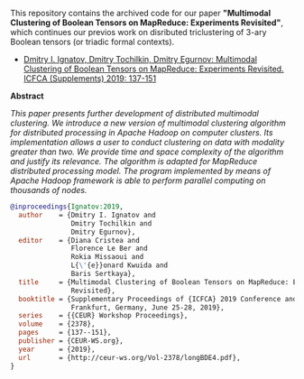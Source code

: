 This repository contains the archived code for our paper **"Multimodal Clustering of Boolean Tensors on MapReduce: Experiments Revisited"**, which continues our previos work on disributed triclustering of 3-ary Boolean tensors (or triadic formal contexts). 


* [Dmitry I. Ignatov, Dmitry Tochilkin, Dmitry Egurnov: Multimodal Clustering of Boolean Tensors on MapReduce: Experiments Revisited. ICFCA (Supplements) 2019: 137-151](http://ceur-ws.org/Vol-2378/longBDE4.pdf)

**Abstract**

*This paper presents further development of distributed multimodal clustering. We introduce a new version of multimodal clustering algorithm for distributed processing in Apache Hadoop on computer clusters. Its implementation allows a user to conduct clustering on data with modality greater than two. We provide time and space complexity of the algorithm and justify its relevance. The algorithm is adapted for MapReduce distributed processing model. The program implemented by means of Apache Hadoop framework is able to perform parallel computing on thousands of nodes.*


```bibtex
@inproceedings{Ignatov:2019,
  author    = {Dmitry I. Ignatov and
               Dmitry Tochilkin and
               Dmitry Egurnov},
  editor    = {Diana Cristea and
               Florence Le Ber and
               Rokia Missaoui and
               L{\'{e}}onard Kwuida and
               Baris Sertkaya},
  title     = {Multimodal Clustering of Boolean Tensors on MapReduce: Experiments
               Revisited},
  booktitle = {Supplementary Proceedings of {ICFCA} 2019 Conference and Workshops,
               Frankfurt, Germany, June 25-28, 2019},
  series    = {{CEUR} Workshop Proceedings},
  volume    = {2378},
  pages     = {137--151},
  publisher = {CEUR-WS.org},
  year      = {2019},
  url       = {http://ceur-ws.org/Vol-2378/longBDE4.pdf},
}
```
